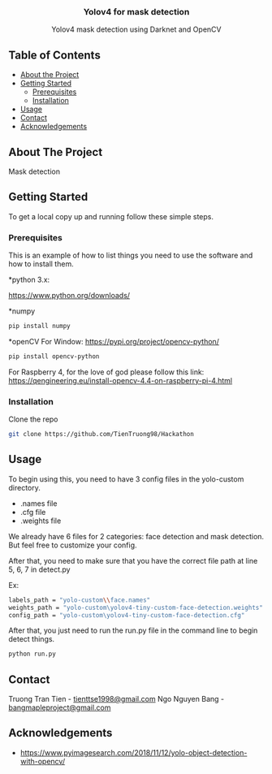 <br />
<p align="center">
  <h3 align="center">Yolov4 for mask detection</h3>

  <p align="center">
    Yolov4 mask detection using Darknet and OpenCV
  </p>
</p>



<!-- TABLE OF CONTENTS -->
## Table of Contents

* [About the Project](#about-the-project)
* [Getting Started](#getting-started)
  * [Prerequisites](#prerequisites)
  * [Installation](#installation)
* [Usage](#usage)
* [Contact](#contact)
* [Acknowledgements](#acknowledgements)



<!-- ABOUT THE PROJECT -->
## About The Project

Mask detection


<!-- GETTING STARTED -->
## Getting Started

To get a local copy up and running follow these simple steps.

### Prerequisites

This is an example of how to list things you need to use the software and how to install them.

*python 3.x:

https://www.python.org/downloads/

*numpy
```sh
pip install numpy
```
*openCV 
For Window: https://pypi.org/project/opencv-python/
```sh
pip install opencv-python
```
For Raspberry 4, for the love of god please follow this link: https://qengineering.eu/install-opencv-4.4-on-raspberry-pi-4.html

### Installation

Clone the repo
```sh
git clone https://github.com/TienTruong98/Hackathon
```

<!-- USAGE EXAMPLES -->
## Usage

To begin using this, you need to have 3 config files in the yolo-custom directory.

* .names file
* .cfg file
* .weights file

We already have 6 files for 2 categories: face detection and mask detection. 
But feel free to customize your config.

After that, you need to make sure that you have the correct file path at line 5, 6, 7 in detect.py

Ex:
```sh
labels_path = "yolo-custom\\face.names"
weights_path = "yolo-custom\yolov4-tiny-custom-face-detection.weights"
config_path = "yolo-custom\yolov4-tiny-custom-face-detection.cfg"
```
After that, you just need to run the run.py file in the command line to begin detect things.
```sh
python run.py
```

<!-- CONTACT -->
## Contact

Truong Tran Tien - tienttse1998@gmail.com
Ngo Nguyen Bang - bangmapleproject@gmail.com



<!-- ACKNOWLEDGEMENTS -->
## Acknowledgements

* https://www.pyimagesearch.com/2018/11/12/yolo-object-detection-with-opencv/
